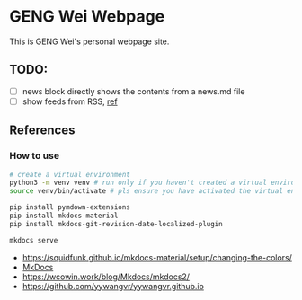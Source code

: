 # GENG Wei Webpage

This is GENG Wei's personal webpage site.


## TODO:

- [ ] news block directly shows the contents from a news.md file
- [ ] show feeds from RSS, [ref](https://docs.rsshub.app/ecosystem)

## References

### How to use

```bash
# create a virtual environment
python3 -m venv venv # run only if you haven't created a virtual environment
source venv/bin/activate # pls ensure you have activated the virtual environment, or mkdocs can not find the installed packages

pip install pymdown-extensions
pip install mkdocs-material
pip install mkdocs-git-revision-date-localized-plugin

mkdocs serve
```
- https://squidfunk.github.io/mkdocs-material/setup/changing-the-colors/
- [MkDocs](https://www.mkdocs.org/)
- https://wcowin.work/blog/Mkdocs/mkdocs2/
- https://github.com/yywangvr/yywangvr.github.io

